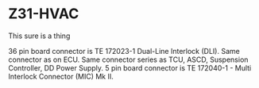 # Z31-HVAC

This sure is a thing


36 pin board connector is TE 172023-1 Dual-Line Interlock (DLI). Same connector as on ECU. Same connector series as TCU, ASCD, Suspension Controller, DD Power Supply. 
5 pin board connector is TE 172040-1 - Multi Interlock Connector (MIC) Mk II. 
